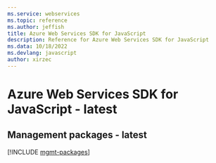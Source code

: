 ```yaml
---
ms.service: webservices
ms.topic: reference
ms.author: jeffish
title: Azure Web Services SDK for JavaScript
description: Reference for Azure Web Services SDK for JavaScript
ms.data: 10/18/2022
ms.devlang: javascript
author: xirzec
---
```

# Azure Web Services SDK for JavaScript - latest

## Management packages - latest
[!INCLUDE [mgmt-packages](web-services-mgmt-index.md)]